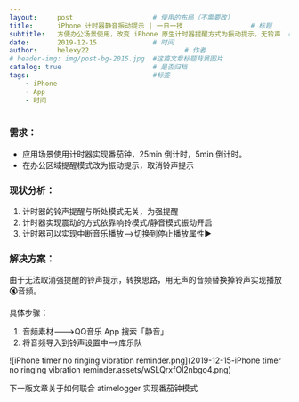 ```yaml
---
layout:     post   				    # 使用的布局（不需要改）
title:      iPhone 计时器静音振动提示 | 一日一技 				# 标题 
subtitle:   方便办公场景使用，改变 iPhone 原生计时器提醒方式为振动提示，无铃声  #副标题
date:       2019-12-15 				# 时间
author:     helexy22 						# 作者
# header-img: img/post-bg-2015.jpg  #这篇文章标题背景图片
catalog: true 						# 是否归档
tags:								#标签
    - iPhone
    - App
    - 时间
---
```


### 需求：

- 应用场景使用计时器实现番茄钟，25min 倒计时，5min 倒计时。
- 在办公区域提醒模式改为振动提示，取消铃声提示

### 现状分析：

1. 计时器的铃声提醒与所处模式无关，为强提醒
2. 计时器实现震动的方式依靠响铃模式/静音模式振动开启
3. 计时器可以实现中断音乐播放-->切换到停止播放属性▶

### 解决方案：

由于无法取消强提醒的铃声提示，转换思路，用无声的音频替换掉铃声实现播放🔇音频。

具体步骤：

1. 音频素材--->QQ音乐 App 搜索「静音」
2. 将音频导入到铃声设置中-->库乐队

![iPhone timer no ringing vibration reminder.png](2019-12-15-iPhone timer no ringing vibration reminder.assets/wSLQrxfOl2nbgo4.png)

下一版文章关于如何联合 atimelogger 实现番茄钟模式


